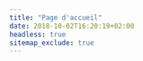 ```yaml
---
title: "Page d'accueil"
date: 2018-10-02T16:20:19+02:00
headless: true
sitemap_exclude: true
---
```


